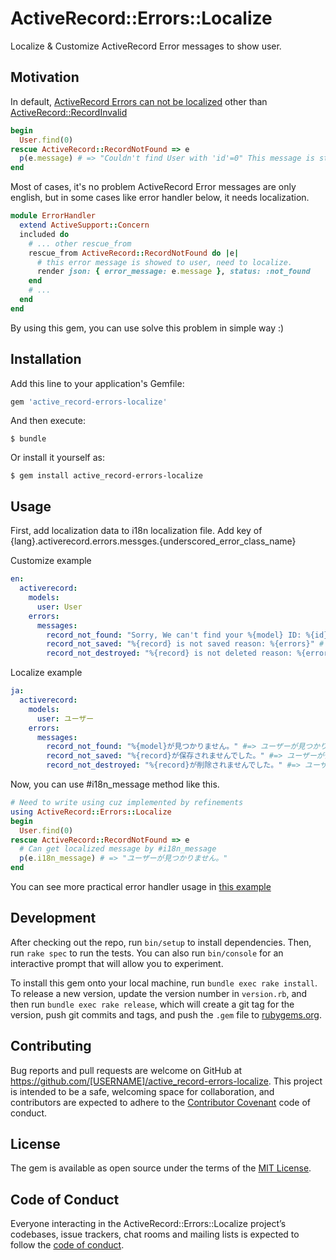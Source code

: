 # ActiveRecord::Errors::Localize

Localize & Customize ActiveRecord Error messages to show user.

## Motivation
In default,  [ActiveRecord Errors can not be localized](https://github.com/rails/rails/issues/35147) other than [ActiveRecord::RecordInvalid](https://github.com/rails/rails/blob/master/activerecord/lib/active_record/validations.rb#L22)

```ruby
begin
  User.find(0)
rescue ActiveRecord::RecordNotFound => e
  p(e.message) # => "Couldn't find User with 'id'=0" This message is static and can not change and localize
end
```

Most of cases, it's no problem ActiveRecord Error messages are only english,
but in some cases like error handler below, it needs localization.

```ruby
module ErrorHandler
  extend ActiveSupport::Concern
  included do
    # ... other rescue_from
    rescue_from ActiveRecord::RecordNotFound do |e|
      # this error message is showed to user, need to localize.
      render json: { error_message: e.message }, status: :not_found
    end
    # ...
  end
end
```

By using this gem, you can use solve this problem in simple way :)

## Installation

Add this line to your application's Gemfile:

```ruby
gem 'active_record-errors-localize'
```

And then execute:

    $ bundle

Or install it yourself as:

    $ gem install active_record-errors-localize

## Usage

First, add localization data to i18n localization file.
Add key of {lang}.activerecord.errors.messges.{underscored_error_class_name}

Customize example
```yaml:en.yaml
en:
  activerecord:
    models:
      user: User
    errors:
      messages:
        record_not_found: "Sorry, We can't find your %{model} ID: %{id}  PrimaryKey: %{primary_key}" # => Sorry, We can't find your User ID: 1  PrimaryKey: id
        record_not_saved: "%{record} is not saved reason: %{errors}" # => User is not saved reason: xxxxx
        record_not_destroyed: "%{record} is not deleted reason: %{errors}" # => User is not deleted reason: yyyyy
```

Localize example
```yaml:ja.yaml
ja:
  activerecord:
    models:
      user: ユーザー
    errors:
      messages:
        record_not_found: "%{model}が見つかりません。" #=> ユーザーが見つかりません。
        record_not_saved: "%{record}が保存されませんでした。" #=> ユーザーが保存されませんでした。
        record_not_destroyed: "%{record}が削除されませんでした。" #=> ユーザーが削除されませんでした。
```

Now, you can use #i18n_message method like this.

```ruby
# Need to write using cuz implemented by refinements
using ActiveRecord::Errors::Localize
begin
  User.find(0)
rescue ActiveRecord::RecordNotFound => e
  # Can get localized message by #i18n_message
  p(e.i18n_message) # => "ユーザーが見つかりません。" 
end
```

You can see more practical error handler usage in [this example](https://github.com/kazuooooo/active_record-errors-localize/blob/master/examples/error_handler.rb)

## Development

After checking out the repo, run `bin/setup` to install dependencies. Then, run `rake spec` to run the tests. You can also run `bin/console` for an interactive prompt that will allow you to experiment.

To install this gem onto your local machine, run `bundle exec rake install`. To release a new version, update the version number in `version.rb`, and then run `bundle exec rake release`, which will create a git tag for the version, push git commits and tags, and push the `.gem` file to [rubygems.org](https://rubygems.org).

## Contributing

Bug reports and pull requests are welcome on GitHub at https://github.com/[USERNAME]/active_record-errors-localize. This project is intended to be a safe, welcoming space for collaboration, and contributors are expected to adhere to the [Contributor Covenant](http://contributor-covenant.org) code of conduct.

## License

The gem is available as open source under the terms of the [MIT License](https://opensource.org/licenses/MIT).

## Code of Conduct

Everyone interacting in the ActiveRecord::Errors::Localize project’s codebases, issue trackers, chat rooms and mailing lists is expected to follow the [code of conduct](https://github.com/[USERNAME]/active_record-errors-localize/blob/master/CODE_OF_CONDUCT.md).
